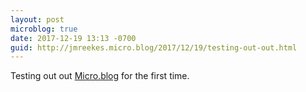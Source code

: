 ```yaml
---
layout: post
microblog: true
date: 2017-12-19 13:13 -0700
guid: http://jmreekes.micro.blog/2017/12/19/testing-out-out.html
---
```

Testing out out [Micro.blog](micro.blog) for the first time. 
